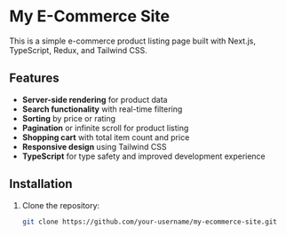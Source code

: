 # My E-Commerce Site

This is a simple e-commerce product listing page built with Next.js, TypeScript, Redux, and Tailwind CSS.

## Features

- **Server-side rendering** for product data
- **Search functionality** with real-time filtering
- **Sorting** by price or rating
- **Pagination** or infinite scroll for product listing
- **Shopping cart** with total item count and price
- **Responsive design** using Tailwind CSS
- **TypeScript** for type safety and improved development experience

## Installation

1. Clone the repository:
   ```bash
   git clone https://github.com/your-username/my-ecommerce-site.git
